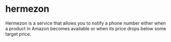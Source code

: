 # hermezon
Hermezon is a service that allows you to notify a phone number either when a product in Amazon becomes available or when its price drops below some target price.
